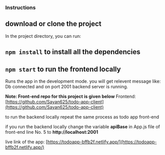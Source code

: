 
### Instructions

## download or clone the project

In the project directory, you can run:

## `npm install` to install all the dependencies

## `npm start` to run the frontend locally
Runs the app in the development mode.
you will get relevent message like: Db connected and on port 2001 backend server is running.

**Note: Front-end repo for this project is given below**
Frontend: [https://github.com/Sayan625/todo-app-client](https://github.com/Sayan625/todo-app-client)

to run the backend locally repeat the same process as todo app front-end

if you run the backend locally change the variable **apiBase** in App.js file of front-end line No. 5 to **http://localhost:2001**

live link of the app: [https://todoapp-bffb2f.netlify.app/](https://todoapp-bffb2f.netlify.app/)
